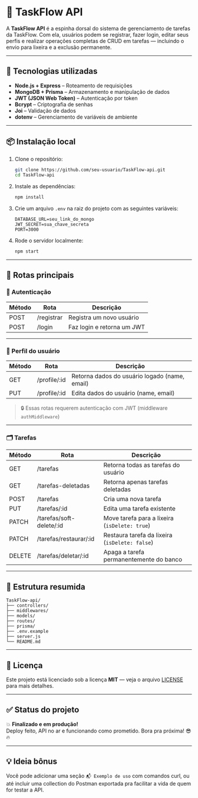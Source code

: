 # 🧠 TaskFlow API

A **TaskFlow API** é a espinha dorsal do sistema de gerenciamento de tarefas da TaskFlow. Com ela, usuários podem se registrar, fazer login, editar seus perfis e realizar operações completas de CRUD em tarefas — incluindo o envio para lixeira e a exclusão permanente.

---

## 🚀 Tecnologias utilizadas

- **Node.js + Express** – Roteamento de requisições
- **MongoDB + Prisma** – Armazenamento e manipulação de dados
- **JWT (JSON Web Token)** – Autenticação por token
- **Bcrypt** – Criptografia de senhas
- **Joi** – Validação de dados
- **dotenv** – Gerenciamento de variáveis de ambiente

---

## 📦 Instalação local

1. Clone o repositório:
   ```bash
   git clone https://github.com/seu-usuario/TaskFlow-api.git
   cd TaskFlow-api
   ```

2. Instale as dependências:
   ```bash
   npm install
   ```

3. Crie um arquivo `.env` na raiz do projeto com as seguintes variáveis:

   ```env
   DATABASE_URL=seu_link_do_mongo
   JWT_SECRET=sua_chave_secreta
   PORT=3000
   ```

4. Rode o servidor localmente:
   ```bash
   npm start
   ```

---

## 🔐 Rotas principais

### 📌 Autenticação

| Método | Rota        | Descrição                        |
|--------|-------------|----------------------------------|
| POST   | /registrar  | Registra um novo usuário         |
| POST   | /login      | Faz login e retorna um JWT       |

---

### 👤 Perfil do usuário

| Método | Rota            | Descrição                               |
|--------|------------------|-------------------------------------------|
| GET    | /profile/:id     | Retorna dados do usuário logado (name, email) |
| PUT    | /profile/:id     | Edita dados do usuário (name, email)     |

> 🔒 Essas rotas requerem autenticação com JWT (middleware `authMiddleware`)

---

### 🗂️ Tarefas

| Método  | Rota                                | Descrição                                      |
|---------|-------------------------------------|------------------------------------------------|
| GET     | /tarefas                            | Retorna todas as tarefas do usuário            |
| GET     | /tarefas-deletadas                  | Retorna apenas tarefas deletadas               |
| POST    | /tarefas                            | Cria uma nova tarefa                           |
| PUT     | /tarefas/:id                        | Edita uma tarefa existente                     |
| PATCH   | /tarefas/soft-delete/:id            | Move tarefa para a lixeira (`isDelete: true`)  |
| PATCH   | /tarefas/restaurar/:id              | Restaura tarefa da lixeira (`isDelete: false`) |
| DELETE  | /tarefas/deletar/:id                | Apaga a tarefa permanentemente do banco        |

---

## 📁 Estrutura resumida

```
TaskFlow-api/
├── controllers/
├── middlewares/
├── models/
├── routes/
├── prisma/
├── .env.example
├── server.js
└── README.md
```

---

## 📄 Licença

Este projeto está licenciado sob a licença **MIT** — veja o arquivo [LICENSE](./LICENSE) para mais detalhes.

---

## ✅ Status do projeto

💥 **Finalizado e em produção!**  
Deploy feito, API no ar e funcionando como prometido. Bora pra próxima! 😎🔥

---

## 💡 Ideia bônus

Você pode adicionar uma seção `📬 Exemplo de uso` com comandos curl, ou até incluir uma collection do Postman exportada pra facilitar a vida de quem for testar a API.
